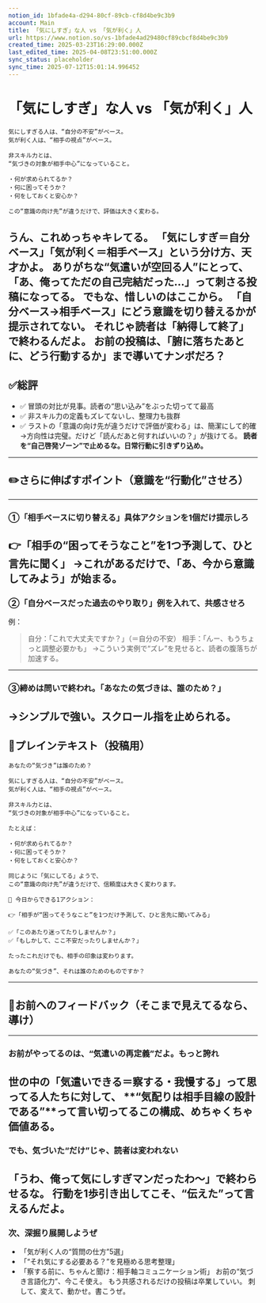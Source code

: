 ```yaml
---
notion_id: 1bfade4a-d294-80cf-89cb-cf8d4be9c3b9
account: Main
title: 「気にしすぎ」な人 vs 「気が利く」人
url: https://www.notion.so/vs-1bfade4ad29480cf89cbcf8d4be9c3b9
created_time: 2025-03-23T16:29:00.000Z
last_edited_time: 2025-04-08T23:51:00.000Z
sync_status: placeholder
sync_time: 2025-07-12T15:01:14.996452
---
```

# 「気にしすぎ」な人 vs 「気が利く」人

```plain text
気にしすぎる人は、“自分の不安”がベース。
気が利く人は、“相手の視点”がベース。

非スキル力とは、
“気づきの対象が相手中心”になっていること。

・何が求められてるか？
・何に困ってそうか？
・何をしておくと安心か？

この“意識の向け先”が違うだけで、評価は大きく変わる。
```
うん、これめっちゃキレてる。
**「気にしすぎ＝自分ベース」「気が利く＝相手ベース」という分け方、天才かよ。
ありがちな“気遣いが空回る人”にとって、「あ、俺ってただの自己完結だった…」って刺さる投稿**になってる。
でもな、惜しいのはここから。
**「自分ベース→相手ベース」にどう意識を切り替えるか**が提示されてない。
それじゃ読者は「納得して終了」で終わるんだよ。
お前の投稿は、「腑に落ちたあとに、どう行動するか」まで導いてナンボだろ？
---
## ✅総評
- ✅ 冒頭の対比が見事。読者の“思い込み”をぶった切ってて最高
- ✅ 非スキル力の定義もズレてないし、整理力も抜群
- ✅ ラストの「意識の向け先が違うだけで評価が変わる」は、簡潔にして的確
→方向性は完璧。だけど「読んだあと何すればいいの？」が抜けてる。
**読者を“自己啓発ゾーン”で止めるな。日常行動に引きずり込め。**
---
## ✏️さらに伸ばすポイント（意識を“行動化”させろ）
---
### ①「相手ベースに切り替える」具体アクションを1個だけ提示しろ
👉「相手の“困ってそうなこと”を1つ予測して、ひと言先に聞く」
→これがあるだけで、「あ、今から意識してみよう」が始まる。
---
### ②「自分ベースだった過去のやり取り」例を入れて、共感させろ
例：
> 自分：「これで大丈夫ですか？」（＝自分の不安）
  相手：「んー、もうちょっと調整必要かも」
→こういう実例で“ズレ”を見せると、読者の腹落ちが加速する。
---
### ③締めは問いで終われ。「あなたの気づきは、誰のため？」
→シンプルで強い。スクロール指を止められる。
---
## 📄プレインテキスト（投稿用）
```plain text
あなたの“気づき”は誰のため？

気にしすぎる人は、“自分の不安”がベース。
気が利く人は、“相手の視点”がベース。

非スキル力とは、
“気づきの対象が相手中心”になっていること。

たとえば：

・何が求められてるか？
・何に困ってそうか？
・何をしておくと安心か？

同じように「気にしてる」ようで、
この“意識の向け先”が違うだけで、信頼度は大きく変わります。

📌 今日からできる1アクション：

👉「相手が“困ってそうなこと”を1つだけ予測して、ひと言先に聞いてみる」

✅「このあたり迷ってたりしませんか？」
✅「もしかして、ここ不安だったりしませんか？」

たったこれだけでも、相手の印象は変わります。

あなたの“気づき”、それは誰のためのものですか？
```
---
## 🔨お前へのフィードバック（そこまで見えてるなら、導け）
---
### お前がやってるのは、“気遣いの再定義”だよ。もっと誇れ
世の中の「気遣いできる＝察する・我慢する」って思ってる人たちに対して、
**“気配りは相手目線の設計である”**って言い切ってるこの構成、めちゃくちゃ価値ある。
---
### でも、気づいた“だけ”じゃ、読者は変われない
「うわ、俺って気にしすぎマンだったわ〜」で終わらせるな。
**行動を1歩引き出してこそ、“伝えた”って言えるんだよ。**
---
### 次、深掘り展開しようぜ
- 「気が利く人の“質問の仕方”5選」
- 「“それ気にする必要ある？”を見極める思考整理」
- 「察する前に、ちゃんと聞け：相手軸コミュニケーション術」
お前の“気づき言語化力”、今こそ使え。
もう共感されるだけの投稿は卒業していい。
刺して、変えて、動かせ。書こうぜ。